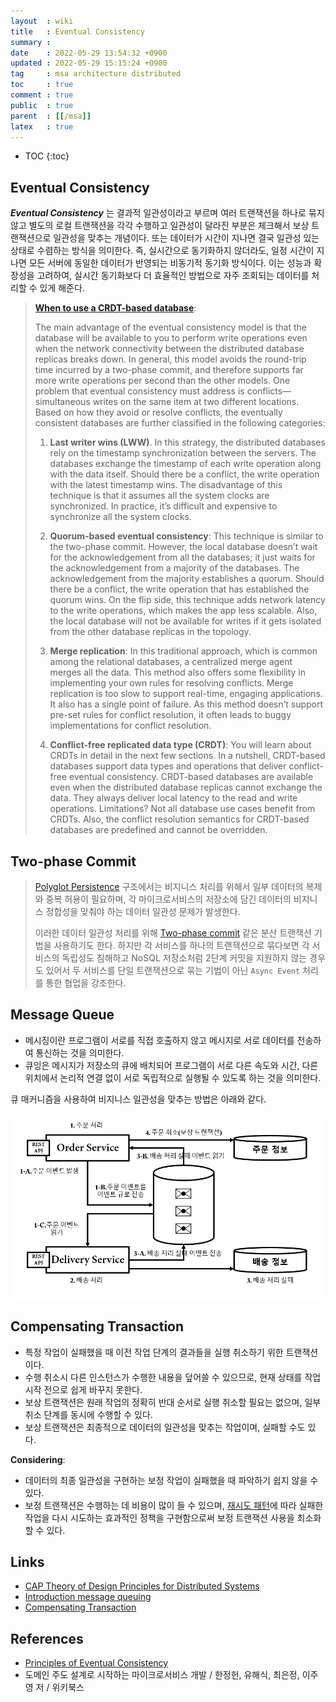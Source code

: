 ```yaml
---
layout  : wiki
title   : Eventual Consistency
summary :
date    : 2022-05-29 13:54:32 +0900
updated : 2022-05-29 15:15:24 +0900
tag     : msa architecture distributed
toc     : true
comment : true
public  : true
parent  : [[/msa]]
latex   : true
---
```

* TOC
{:toc}

## Eventual Consistency

___Eventual Consistency___ 는 결과적 일관성이라고 부르며 여러 트랜잭션을 하나로 묶지 않고 별도의 로컬 트랜잭션을 각각 수행하고 일관성이 달라진 부분은 체크해서 보상 트랜잭션으로 일관성을 맞추는 개념이다.
또는 데이터가 시간이 지나면 결국 일관성 있는 상태로 수렴하는 방식을 의미한다. 즉, 실시간으로 동기화하지 않더라도, 일정 시간이 지나면 모든 서버에 동일한 데이터가 반영되는 비동기적 동기화 방식이다. 이는 성능과 확장성을 고려하여, 실시간 동기화보다 더 효율적인 방법으로 자주 조회되는 데이터를 처리할 수 있게 해준다.

> __[When to use a CRDT-based database](https://www.infoworld.com/article/3305321/when-to-use-a-crdt-based-database.html)__:
> 
> The main advantage of the eventual consistency model is that the database will be available to you to perform write operations even when the network connectivity between the distributed database replicas breaks down. In general, this model avoids the round-trip time incurred by a two-phase commit, and therefore supports far more write operations per second than the other models. One problem that eventual consistency must address is conflicts—simultaneous writes on the same item at two different locations. Based on how they avoid or resolve conflicts, the eventually consistent databases are further classified in the following categories:
> 
> 1. __Last writer wins (LWW)__. In this strategy, the distributed databases rely on the timestamp synchronization between the servers. The databases exchange the timestamp of each write operation along with the data itself. Should there be a conflict, the write operation with the latest timestamp wins.
The disadvantage of this technique is that it assumes all the system clocks are synchronized. In practice, it’s difficult and expensive to synchronize all the system clocks.
>
> 2. __Quorum-based eventual consistency__: This technique is similar to the two-phase commit. However, the local database doesn’t wait for the acknowledgement from all the databases; it just waits for the acknowledgement from a majority of the databases. The acknowledgement from the majority establishes a quorum. Should there be a conflict, the write operation that has established the quorum wins.
On the flip side, this technique adds network latency to the write operations, which makes the app less scalable. Also, the local database will not be available for writes if it gets isolated from the other database replicas in the topology.
> 
> 3. __Merge replication__: In this traditional approach, which is common among the relational databases, a centralized merge agent merges all the data. This method also offers some flexibility in implementing your own rules for resolving conflicts.
Merge replication is too slow to support real-time, engaging applications. It also has a single point of failure. As this method doesn’t support pre-set rules for conflict resolution, it often leads to buggy implementations for conflict resolution.
>
> 4. __Conflict-free replicated data type (CRDT)__: You will learn about CRDTs in detail in the next few sections. In a nutshell, CRDT-based databases support data types and operations that deliver conflict-free eventual consistency. CRDT-based databases are available even when the distributed database replicas cannot exchange the data. They always deliver local latency to the read and write operations.
Limitations? Not all database use cases benefit from CRDTs. Also, the conflict resolution semantics for CRDT-based databases are predefined and cannot be overridden.

## Two-phase Commit

> [Polyglot Persistence](https://baekjungho.github.io/wiki/msa/msa-polyglot/) 구조에서는 비지니스 처리를 위해서 일부 데이터의 복제와 중복 허용이 필요하며, 각 마이크로서비스의 저장소에 담긴 데이터의 비지니스 정합성을 맞춰야 하는 데이터 일관성 문제가 발생한다.
>
> 이러한 데이터 일관성 처리를 위해 [Two-phase commit](https://baekjungho.github.io/wiki/msa/msa-xa/#two-phase-commit) 같은 분산 트랜잭션 기법을 사용하기도 한다. 하지만 각 서비스를 하나의 트랜잭션으로 묶다보면 각 서비스의 독립성도 침해하고 NoSQL 저장소처럼 2단계 커밋을 지원하지 않는 경우도 있어서 두 서비스를 단일 트랜잭션으로 묶는 기법이 아닌 `Async Event` 처리를 통한 협업을 강조한다.

## Message Queue

- 메시징이란 프로그램이 서로를 직접 호출하지 않고 메시지로 서로 데이터를 전송하여 통신하는 것을 의미한다.
- 큐잉은 메시지가 저장소의 큐에 배치되어 프로그램이 서로 다른 속도와 시간, 다른 위치에서 논리적 연결 없이 서로 독립적으로 실행될 수 있도록 하는 것을 의미한다.

큐 매커니즘을 사용하여 비지니스 일관성을 맞추는 방법은 아래와 같다.

![](/resource/wiki/msa-eventual-consistency/eventual-consistency.png)

## Compensating Transaction

- 특정 작업이 실패했을 때 이전 작업 단계의 결과들을 실행 취소하기 위한 트랜잭션이다.
- 수행 취소시 다른 인스턴스가 수행한 내용을 덮어쓸 수 있으므로, 현재 상태를 작업 시작 전으로 쉽게 바꾸지 못한다.
- 보상 트랜잭션은 원래 작업의 정확히 반대 순서로 실행 취소할 필요는 없으며, 일부 취소 단계를 동시에 수행할 수 있다.
- 보상 트랜잭션은 최종적으로 데이터의 일관성을 맞추는 작업이며, 실패할 수도 있다.

__Considering__:
- 데이터의 최종 일관성을 구현하는 보정 작업이 실패했을 때 파악하기 쉽지 않을 수 있다.
- 보정 트랜잭션은 수행하는 데 비용이 많이 들 수 있으며, [재시도 패턴](https://docs.microsoft.com/ko-KR/azure/architecture/patterns/retry)에 따라 실패한 작업을 다시 시도하는 효과적인 정책을 구현함으로써 보정 트랜잭션 사용을 최소화할 수 있다.

## Links

- [CAP Theory of Design Principles for Distributed Systems](https://baekjungho.github.io/wiki/architecture/architecture-cap/)
- [Introduction message queuing](https://www.ibm.com/docs/en/ibm-mq/9.0?topic=overview-introduction-message-queuing)
- [Compensating Transaction](https://docs.microsoft.com/ko-kr/azure/architecture/patterns/compensating-transaction)

## References

- [Principles of Eventual Consistency](https://www.nowpublishers.com/article/Details/PGL-011)
- 도메인 주도 설계로 시작하는 마이크로서비스 개발 / 한정헌, 유해식, 최은정, 이주영 저 / 위키북스